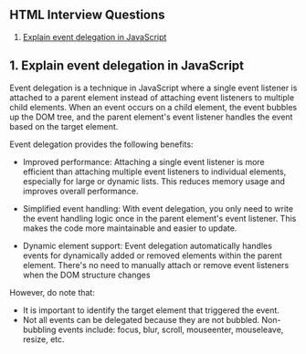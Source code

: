 ## HTML Interview Questions

1. [Explain event delegation in JavaScript](#1-explain-event-delegation-in-javascript)



## 1. Explain event delegation in JavaScript

Event delegation is a technique in JavaScript where a single event listener is attached to a parent element instead of attaching event listeners to multiple child elements. When an event occurs on a child element, the event bubbles up the DOM tree, and the parent element's event listener handles the event based on the target element.

Event delegation provides the following benefits:

- Improved performance: Attaching a single event listener is more efficient than attaching multiple event listeners to individual elements, especially for large or dynamic lists. This reduces memory usage and improves overall performance.

- Simplified event handling: With event delegation, you only need to write the event handling logic once in the parent element's event listener. This makes the code more maintainable and easier to update.

- Dynamic element support: Event delegation automatically handles events for dynamically added or removed elements within the parent element. There's no need to manually attach or remove event listeners when the DOM structure changes

However, do note that:
- It is important to identify the target element that triggered the event.
- Not all events can be delegated because they are not bubbled. Non-bubbling events include: focus, blur, scroll, mouseenter, mouseleave, resize, etc.